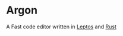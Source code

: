 # Argon

A Fast code editor written in [Leptos](https://leptos.dev) and [Rust](https://rust-lang.org)